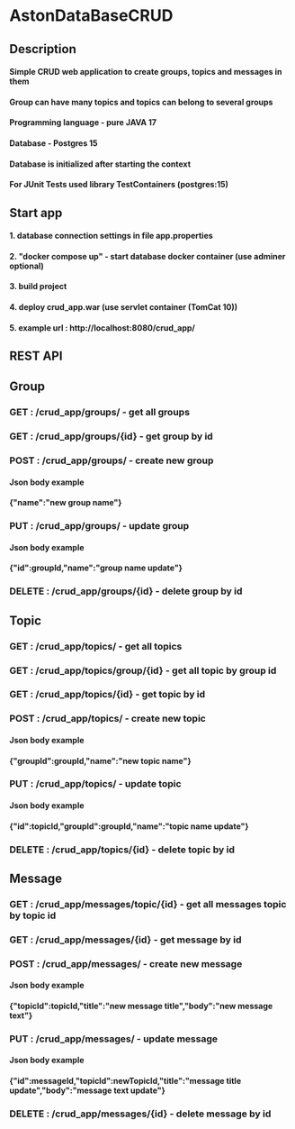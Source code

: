 # AstonDataBaseCRUD

## Description
#### Simple CRUD web application to create groups, topics and messages in them
#### Group can have many topics and topics can belong to several groups
#### Programming language - pure JAVA 17
#### Database - Postgres 15
#### Database is initialized after starting the context
#### For JUnit Tests used library TestContainers (postgres:15)

## Start app
#### 1. database connection settings in file app.properties
#### 2. "docker compose up" - start database docker container (use adminer optional)
#### 3. build project
#### 4. deploy crud_app.war (use servlet container (TomCat 10))
#### 5. example url : http://localhost:8080/crud_app/

## REST API

## Group
### GET : /crud_app/groups/ - get all groups
### GET : /crud_app/groups/{id} - get group by id
### POST : /crud_app/groups/ - create new group
#### Json body example
#### {"name":"new group name"}
### PUT : /crud_app/groups/ - update group
#### Json body example
#### {"id":groupId,"name":"group name update"}
### DELETE : /crud_app/groups/{id} - delete group by id

## Topic
### GET : /crud_app/topics/ - get all topics
### GET : /crud_app/topics/group/{id} - get all topic by group id
### GET : /crud_app/topics/{id} - get topic by id
### POST : /crud_app/topics/ - create new topic
#### Json body example
#### {"groupId":groupId,"name":"new topic name"}
### PUT : /crud_app/topics/ - update topic
#### Json body example
#### {"id":topicId,"groupId":groupId,"name":"topic name update"}
### DELETE : /crud_app/topics/{id} - delete topic by id

## Message
### GET : /crud_app/messages/topic/{id} - get all messages topic by topic id
### GET : /crud_app/messages/{id} - get message by id
### POST : /crud_app/messages/ - create new message
#### Json body example
#### {"topicId":topicId,"title":"new message title","body":"new message text"}
### PUT : /crud_app/messages/ - update message
#### Json body example
#### {"id":messageId,"topicId":newTopicId,"title":"message title update","body":"message text update"}
### DELETE : /crud_app/messages/{id} - delete message by id